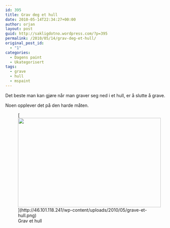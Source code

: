 ```yaml
---
id: 395
title: Grav deg et hull
date: 2010-05-14T22:34:27+00:00
author: orjan
layout: post
guid: http://sakligdotno.wordpress.com/?p=395
permalink: /2010/05/14/grav-deg-et-hull/
original_post_id:
  - "1"
categories:
  - Dagens paint
  - Ukategorisert
tags:
  - grave
  - hull
  - mspaint
---
```

Det beste man kan gjøre når man graver seg ned i et hull, er å slutte å grave.

Noen opplever det på den harde måten.
  
<figure id="attachment_396" style="width: 450px" class="wp-caption aligncenter">[<img src="http://46.101.118.241/wp-content/uploads/2010/05/grave-et-hull.png" alt="" title="Grav et hull" width="450" height="281" class="size-full wp-image-396" srcset="http://46.101.118.241/wp-content/uploads/2010/05/grave-et-hull.png 640w, http://46.101.118.241/wp-content/uploads/2010/05/grave-et-hull-300x188.png 300w" sizes="(max-width: 450px) 100vw, 450px" />](http://46.101.118.241/wp-content/uploads/2010/05/grave-et-hull.png)<figcaption class="wp-caption-text">Grav et hull</figcaption></figure>